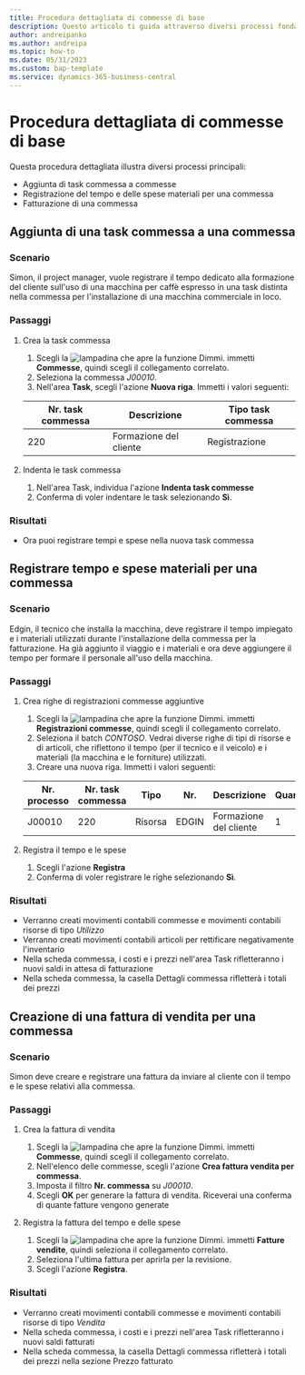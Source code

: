 ```yaml
---
title: Procedura dettagliata di commesse di base
description: Questo articolo ti guida attraverso diversi processi fondamentali di gestione dei progetti.
author: andreipanko
ms.author: andreipa
ms.topic: how-to
ms.date: 05/31/2023
ms.custom: bap-template
ms.service: dynamics-365-business-central
---
```

# Procedura dettagliata di commesse di base

Questa procedura dettagliata illustra diversi processi principali:

- Aggiunta di task commessa a commesse
- Registrazione del tempo e delle spese materiali per una commessa
- Fatturazione di una commessa

## Aggiunta di una task commessa a una commessa

### Scenario  

Simon, il project manager, vuole registrare il tempo dedicato alla formazione del cliente sull'uso di una macchina per caffè espresso in una task distinta nella commessa per l'installazione di una macchina commerciale in loco.

### Passaggi

1. Crea la task commessa  

    1. Scegli la ![lampadina che apre la funzione Dimmi.](../../media/ui-search/search_small.png "Informazioni sull'operazione che si desidera eseguire") immetti **Commesse**, quindi scegli il collegamento correlato.  
    2. Seleziona la commessa *J00010*.
    3. Nell'area **Task**, scegli l'azione **Nuova riga**.  Immetti i valori seguenti:
 
    |Nr. task commessa|Descrizione|Tipo task commessa|
    |------------|-----------|-------------|  
    |220|Formazione del cliente|Registrazione|

2. Indenta le task commessa
   1. Nell'area Task, individua l'azione **Indenta task commesse**
   2. Conferma di voler indentare le task selezionando **Sì**.

### Risultati

 - Ora puoi registrare tempi e spese nella nuova task commessa

## Registrare tempo e spese materiali per una commessa

### Scenario  

Edgin, il tecnico che installa la macchina, deve registrare il tempo impiegato e i materiali utilizzati durante l'installazione della commessa per la fatturazione.  Ha già aggiunto il viaggio e i materiali e ora deve aggiungere il tempo per formare il personale all'uso della macchina.

### Passaggi

1. Crea righe di registrazioni commesse aggiuntive

    1. Scegli la ![lampadina che apre la funzione Dimmi.](../../media/ui-search/search_small.png "Informazioni sull'operazione che si desidera eseguire") immetti **Registrazioni commesse**, quindi scegli il collegamento correlato.  
    2. Seleziona il batch *CONTOSO*.  Vedrai diverse righe di tipi di risorse e di articoli, che riflettono il tempo (per il tecnico e il veicolo) e i materiali (la macchina e le forniture) utilizzati.
    3. Creare una nuova riga. Immetti i valori seguenti:
 
    |Nr. processo|Nr. task commessa|Tipo|Nr.|Descrizione|Quantità|
    |-------|------------|----|---|-----------|--------|  
    |J00010|220|Risorsa|EDGIN|Formazione del cliente|1|

2. Registra il tempo e le spese
   1. Scegli l'azione **Registra**
   2. Conferma di voler registrare le righe selezionando **Sì**.

### Risultati

 - Verranno creati movimenti contabili commesse e movimenti contabili risorse di tipo *Utilizzo*
 - Verranno creati movimenti contabili articoli per rettificare negativamente l'inventario
 - Nella scheda commessa, i costi e i prezzi nell'area Task rifletteranno i nuovi saldi in attesa di fatturazione
 - Nella scheda commessa, la casella Dettagli commessa rifletterà i totali dei prezzi

## Creazione di una fattura di vendita per una commessa

### Scenario  
Simon deve creare e registrare una fattura da inviare al cliente con il tempo e le spese relativi alla commessa.

### Passaggi
1. Crea la fattura di vendita

    1. Scegli la ![lampadina che apre la funzione Dimmi.](../../media/ui-search/search_small.png "Informazioni sull'operazione che si desidera eseguire") immetti **Commesse**, quindi scegli il collegamento correlato.  
    2. Nell'elenco delle commesse, scegli l'azione **Crea fattura vendita per commessa**.
    3. Imposta il filtro **Nr. commessa** su *J00010*.
    4. Scegli **OK** per generare la fattura di vendita.  Riceverai una conferma di quante fatture vengono generate

2. Registra la fattura del tempo e delle spese
   1. Scegli la ![lampadina che apre la funzione Dimmi.](../../media/ui-search/search_small.png "Informazioni sull'operazione che si desidera eseguire") immetti **Fatture vendite**, quindi seleziona il collegamento correlato.  
   2. Seleziona l'ultima fattura per aprirla per la revisione.
   3. Scegli l'azione **Registra**.

### Risultati

 - Verranno creati movimenti contabili commesse e movimenti contabili risorse di tipo *Vendita*
 - Nella scheda commessa, i costi e i prezzi nell'area Task rifletteranno i nuovi saldi fatturati
 - Nella scheda commessa, la casella Dettagli commessa rifletterà i totali dei prezzi nella sezione Prezzo fatturato
